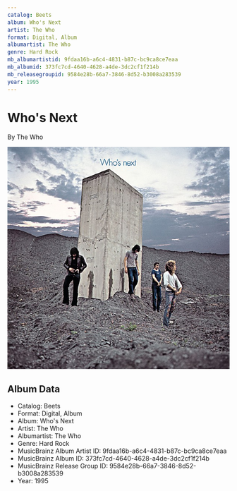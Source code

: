 ```yaml
---
catalog: Beets
album: Who's Next
artist: The Who
format: Digital, Album
albumartist: The Who
genre: Hard Rock
mb_albumartistid: 9fdaa16b-a6c4-4831-b87c-bc9ca8ce7eaa
mb_albumid: 373fc7cd-4640-4628-a4de-3dc2cf1f214b
mb_releasegroupid: 9584e28b-66a7-3846-8d52-b3008a283539
year: 1995
---
```


# Who's Next

By The Who

![](../../assets/beetscovers/The_Who-Whos_Next.jpg)

## Album Data

- Catalog: Beets
- Format: Digital, Album
- Album: Who's Next
- Artist: The Who
- Albumartist: The Who
- Genre: Hard Rock
- MusicBrainz Album Artist ID: 9fdaa16b-a6c4-4831-b87c-bc9ca8ce7eaa
- MusicBrainz Album ID: 373fc7cd-4640-4628-a4de-3dc2cf1f214b
- MusicBrainz Release Group ID: 9584e28b-66a7-3846-8d52-b3008a283539
- Year: 1995

